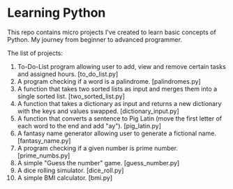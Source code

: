 # Learning Python
This repo contains micro projects I've created to learn basic concepts of Python. My journey from beginner to advanced programmer.

The list of projects:
1) To-Do-List program allowing user to add, view and remove certain tasks and assigned hours. [to_do_list.py]
2) A program checking if a word is a palindrome. [palindromes.py]
3) A function that takes two sorted lists as input and merges them into a single sorted list. [two_sorted_list.py]
4) A function that takes a dictionary as input and returns a new dictionary with the keys and values swapped. [dictionary_input.py]
5) A function that converts a sentence to Pig Latin (move the first letter of each word to the end and add "ay"). [pig_latin.py]
6) A fantasy name generator allowing user to generate a fictional name. [fantasy_name.py]
7) A program checking if a given number is prime number. [prime_numbs.py]
8) A simple "Guess the number" game. [guess_number.py]
9) A dice rolling simulator. [dice_roll.py]
10) A simple BMI calculator. [bmi.py]

